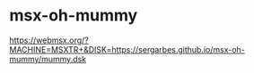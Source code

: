# msx-oh-mummy

https://webmsx.org/?MACHINE=MSXTR+&DISK=https://sergarbes.github.io/msx-oh-mummy/mummy.dsk
